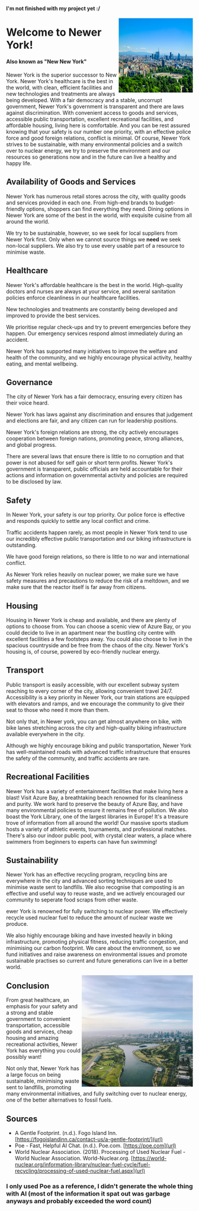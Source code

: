 <link rel="shortcut icon" type="image/x-icon" href="favicon.ico?">

#### I'm not finished with my project yet :/

<img align="right" width="200" height="200" src="./images/nature.jpg" alt="image of city filled with nature">

# Welcome to Newer York! 

#### Also known as "New New York"

Newer York is the superior successor to New York. Newer York's healthcare is the best in the world, with clean, efficient facilities and new technologies and treatments are always being developed. With a fair democracy and a stable, uncorrupt government, Newer York's government is transparent and there are laws against discrimination. With convenient access to goods and services, accessible public transportation, excellent recreational facilities, and affordable housing, living here is comfortable. And you can be rest assured knowing that your safety is our number one priority, with an effective police force and good foreign relations, conflict is minimal. Of course, Newer York strives to be sustainable, with many environmental policies and a switch over to nuclear energy, we try to preserve the environment and our resources so generations now and in the future can live a healthy and happy life.

## Availability of Goods and Services

Newer York has numerous retail stores across the city, with quality goods and services provided in each one. From high-end brands to budget-friendly options, shoppers can find everything they need. Dining options in Newer York are some of the best in the world, with exquisite cuisine from all around the world. 

We try to be sustainable, however, so we seek for local suppliers from Newer York first. Only when we cannot source things we **need** we seek non-local suppliers. We also try to use every usable part of a resource to minimise waste. 

## Healthcare

Newer York's affordable healthcare is the best in the world. High-quality doctors and nurses are always at your service, and several sanitation policies enforce cleanliness in our healthcare facilities. 

New technologies and treatments are constantly being developed and improved to provide the best services. 

We prioritise regular check-ups and try to prevent emergencies before they happen. Our emergency services respond almost immediately during an accident. 

Newer York has supported many initiatives to improve the welfare and health of the community, and we highly encourage physical activity, healthy eating, and mental wellbeing.

## Governance

The city of Newer York has a fair democracy, ensuring every citizen has their voice heard. 

Newer York has laws against any discrimination and ensures that judgement and elections are fair, and any citizen can run for leadership positions. 

Newer York's foreign relations are strong, the city actively encourages cooperation between foreign nations, promoting peace, strong alliances, and global progress. 

There are several laws that ensure there is little to no corruption and that power is not abused for self gain or short term profits. Newer York's government is transparent, public officials are held accountable for their actions and information on governmental activity and policies are required to be disclosed by law.

## Safety

In Newer York, your safety is our top priority. Our police force is effective and responds quickly to settle any local conflict and crime. 

Traffic accidents happen rarely, as most people in Newer York tend to use our incredibly effective public transportation and our biking infrastructure is outstanding. 

We have good foreign relations, so there is little to no war and international conflict. 

As Newer York relies heavily on nuclear power, we make sure we have safety measures and precautions to reduce the risk of a meltdown, and we make sure that the reactor itself is far away from citizens.

## Housing

Housing in Newer York is cheap and available, and there are plenty of options to choose from. You can choose a scenic view of Azure Bay, or you could decide to live in an apartment near the bustling city centre with excellent facilities a few footsteps away. You could also choose to live in the spacious countryside and be free from the chaos of the city. Newer York's housing is, of course, powered by eco-friendly nuclear energy.

## Transport

Public transport is easily accessible, with our excellent subway system reaching to every corner of the city, allowing convenient travel 24/7. Accessibility is a key priority in Newer York, our train stations are equipped with elevators and ramps, and we encourage the community to give their seat to those who need it more than them. 

Not only that, in Newer york, you can get almost anywhere on bike, with bike lanes stretching across the city and high-quality biking infrastructure available everywhere in the city. 

Although we highly encourage biking and public transportation, Newer York has well-maintained roads with advanced traffic infrastructure that ensures the safety of the community, and traffic accidents are rare.

## Recreational Facilities

Newer York has a variety of entertainment facilities that make living here a blast! Visit Azure Bay, a breathtaking beach renowned for its cleanliness and purity. We work hard to preserve the beauty of Azure Bay, and have many environmental policies to ensure it remains free of pollution. We also boast the York Library, one of the largest libraries in Europe! It's a treasure trove of information from all around the world! Our massive sports stadium hosts a variety of athletic events, tournaments, and professional matches. There's also our indoor public pool, with crystal clear waters, a place where swimmers from beginners to experts can have fun swimming!

## Sustainability

Newer York has an effective recycling program, recycling bins are everywhere in the city and advanced sorting techniques are used to minimise waste sent to landfills. We also recognise that composting is an effective and useful way to reuse waste, and we actively encouraged our community to seperate food scraps from other waste. 

ewer York is renowned for fully switching to nuclear power. We effectively recycle used nuclear fuel to reduce the amount of nuclear waste we produce. 

We also highly encourage biking and have invested heavily in biking infrastructure, promoting physical fitness, reducing traffic congestion, and minimising our carbon footprint. We care about the environment, so we fund initiatives and raise awareness on environmental issues and promote sustainable practises so current and future generations can live in a better world.

<img align="right" width="300" height="300" src="./images/river.jpg" alt="image of city and a lake">

## Conclusion

From great healthcare, an emphasis for your safety and a strong and stable government to convenient transportation, accessible goods and services, cheap housing and amazing recreational activities, Newer York has everything you could possibly want! 

Not only that, Newer York has a large focus on being sustainable, minimising waste sent to landfills, promoting many environmental initiatives, and fully switching over to nuclear energy, one of the better alternatives to fossil fuels.

## Sources

- A Gentle Footprint. (n.d.). Fogo Island Inn. [https://fogoislandinn.ca/contact-us/a-gentle-footprint/](url)
- Poe - Fast, Helpful AI Chat. (n.d.). Poe.com. [https://poe.com](url)
- World Nuclear Association. (2018). Processing of Used Nuclear Fuel - World Nuclear Association. World-Nuclear.org. [https://world-nuclear.org/information-library/nuclear-fuel-cycle/fuel-recycling/processing-of-used-nuclear-fuel.aspx](url)

### I only used Poe as a reference, I didn't generate the whole thing with AI (most of the information it spat out was garbage anyways and probably exceeded the word count)
